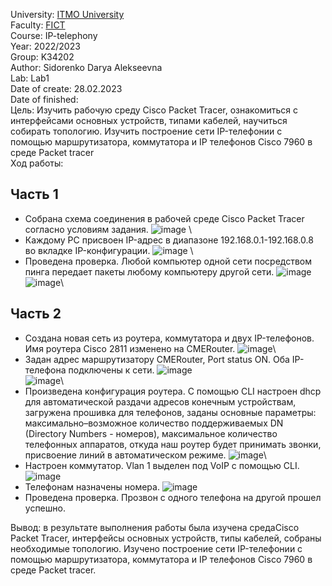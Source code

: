 University: [ITMO University](https://itmo.ru/ru/)\
Faculty: [FICT](https://fict.itmo.ru)\
Course: IP-telephony\
Year: 2022/2023\
Group: K34202\
Author: Sidorenko Darya Alekseevna\
Lab: Lab1\
Date of create: 28.02.2023\
Date of finished: \
Цель:
Изучить рабочую среду Cisco Packet Tracer, ознакомиться с интерфейсами основных устройств, типами кабелей, научиться собирать топологию. Изучить построение сети IP-телефонии с помощью маршрутизатора, коммутатора и IP телефонов Cisco 7960 в среде Packet tracer \
Ход работы:
## Часть 1
+ Собрана схема соединения в рабочей среде Cisco Packet Tracer согласно условиям задания.
![image](https://user-images.githubusercontent.com/80837580/221873299-f2dede59-8b2d-4f0c-8150-d82db0225b95.png) \
+ Каждому PC присвоен IP-адрес в диапазоне 192.168.0.1-192.168.0.8 во вкладке IP-конфигурации. 
![image](https://user-images.githubusercontent.com/80837580/221874528-12b92a53-12ed-485c-a8e3-3f8253f8318d.png) \
+ Проведена проверка. Любой компьютер одной сети посредством пинга передает пакеты любому компьютеру другой сети.
![image](https://user-images.githubusercontent.com/80837580/221875420-b268647d-7d6f-4ab1-b571-0a795ae3d051.png)\
![image](https://user-images.githubusercontent.com/80837580/221876993-99be38e9-5db3-482a-8b1e-ecc7c8999b25.png)\
## Часть 2
+ Создана новая сеть из роутера, коммутатора и двух IP-телефонов. Имя роутера Cisco 2811 изменено на CMERouter.
![image](https://user-images.githubusercontent.com/80837580/221882028-23563e15-4264-441f-ba9f-7f2830fd90ca.png)\
+ Задан адрес маршрутизатору CMERouter, Port status ON. Оба IP-телефона подключены к сети.
![image](https://user-images.githubusercontent.com/80837580/221881067-1a668b42-4dc2-4bf0-85f3-be90b8fbd3f8.png)\
![image](https://user-images.githubusercontent.com/80837580/221881869-156500d0-2cbd-418c-b096-c6ef97f38fc3.png)\
+ Произведена конфигурация роутера. С помощью CLI настроен dhcp для автоматической раздачи адресов конечным устройствам, загружена прошивка для телефонов, заданы основные параметры: максимально–возможное количество поддерживаемых DN (Directory Numbers - номеров), максимальное количество телефонных аппаратов, откуда наш роутер будет принимать звонки, присвоение линий в автоматическом режиме.
![image](https://user-images.githubusercontent.com/80837580/221884249-0170648a-1ec4-497e-9700-c21a33402074.png)\
+ Настроен коммутатор. Vlan 1 выделен под VoIP с помощью CLI. 
![image](https://user-images.githubusercontent.com/80837580/221886413-11e9dc18-b38a-424a-9eac-e9c5fb3fead7.png)
+ Телефонам назначены номера. 
![image](https://user-images.githubusercontent.com/80837580/221888885-9797404c-7d34-4128-a8ad-e575ea0fef37.png)
+ Проведена проверка. Прозвон с одного телефона на другой прошел успешно. 

Вывод: в результате выполнения работы была изучена средаCisco Packet Tracer, интерфейсы основных устройств, типы кабелей, собраны необходимые топологию. Изучено построение сети IP-телефонии с помощью маршрутизатора, коммутатора и IP телефонов Cisco 7960 в среде Packet tracer.




